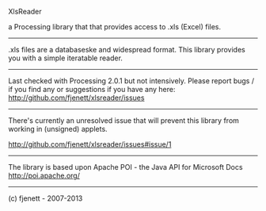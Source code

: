 
XlsReader

a Processing library that that provides access to .xls (Excel) files.

----------------------------------------------------------------------------

.xls files are a databaseske and widespread format. This library
provides you with a simple iteratable reader.

----------------------------------------------------------------------------

Last checked with Processing 2.0.1 but not intensively. Please report bugs /
if you find any or suggestions if you have any here:
http://github.com/fjenett/xlsreader/issues

----------------------------------------------------------------------------

There's currently an unresolved issue that will prevent this library
from working in (unsigned) applets.

http://github.com/fjenett/xlsreader/issues#issue/1

----------------------------------------------------------------------------

The library is based upon Apache POI - the Java API for Microsoft Docs
http://poi.apache.org/

----------------------------------------------------------------------------

(c) fjenett - 2007-2013